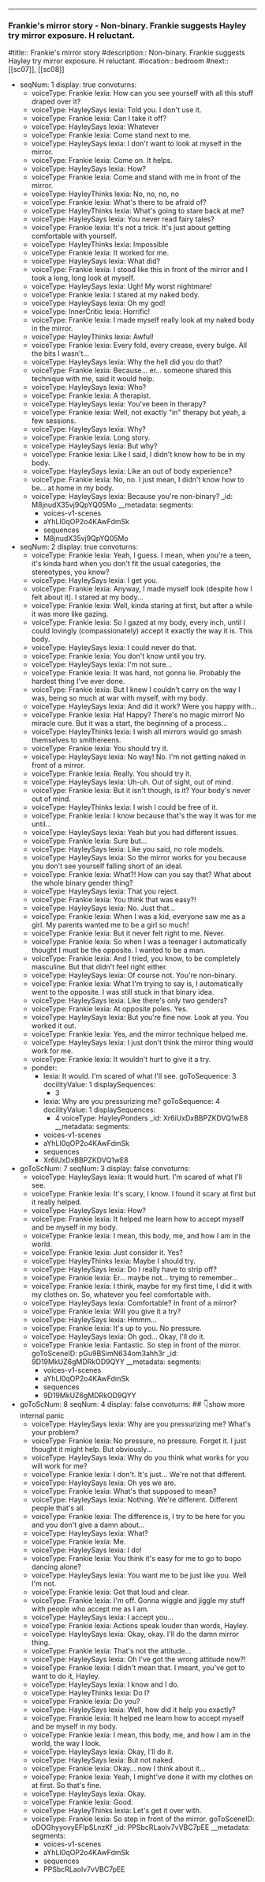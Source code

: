 ---
### Frankie's mirror story - Non-binary. Frankie suggests Hayley try mirror exposure. H reluctant.

#title:: Frankie's mirror story
#description::  Non-binary. Frankie suggests Hayley try mirror exposure. H reluctant.
#location:: bedroom
#next:: [[sc07]], [[sc08]]


- seqNum: 1
  display: true
  convoturns:
    - voiceType: Frankie
      lexia: How can you see yourself with all this stuff draped over it?
    - voiceType: HayleySays
      lexia: Told you. I don't use it.
    - voiceType: Frankie
      lexia: Can I take it off?
    - voiceType: HayleySays
      lexia: Whatever
    - voiceType: Frankie
      lexia: Come stand next to me.
    - voiceType: HayleySays
      lexia: I don't want to look at myself in the mirror.
    - voiceType: Frankie
      lexia: Come on. It helps.
    - voiceType: HayleySays
      lexia: How?
    - voiceType: Frankie
      lexia: Come and stand with me in front of the mirror.
    - voiceType: HayleyThinks
      lexia: No, no, no, no
    - voiceType: Frankie
      lexia: What's there to be afraid of?
    - voiceType: HayleyThinks
      lexia: What's going to stare back at me?
    - voiceType: HayleySays
      lexia: You never read fairy tales?
    - voiceType: Frankie
      lexia: It's not a trick. It's just about getting comfortable with yourself.
    - voiceType: HayleyThinks
      lexia: Impossible
    - voiceType: Frankie
      lexia: It worked for me.
    - voiceType: HayleySays
      lexia: What did?
    - voiceType: Frankie
      lexia: I stood like this in front of the mirror and I took a long, long look at myself.
    - voiceType: HayleySays
      lexia: Ugh! My worst nightmare!
    - voiceType: Frankie
      lexia: I stared at my naked body.
    - voiceType: HayleySays
      lexia: Oh my god!
    - voiceType: InnerCritic
      lexia: Horrific!
    - voiceType: Frankie
      lexia: I made myself really look at my naked body in the mirror.
    - voiceType: HayleyThinks
      lexia: Awful!
    - voiceType: Frankie
      lexia: Every fold, every crease, every bulge. All the bits I wasn't...
    - voiceType: HayleySays
      lexia: Why the hell did you do that?
    - voiceType: Frankie
      lexia: Because... er... someone shared this technique with me, said it would help.
    - voiceType: HayleySays
      lexia: Who?
    - voiceType: Frankie
      lexia: A therapist.
    - voiceType: HayleySays
      lexia: You've been in therapy?
    - voiceType: Frankie
      lexia: Well, not exactly "in" therapy but yeah, a few sessions.
    - voiceType: HayleySays
      lexia: Why?
    - voiceType: Frankie
      lexia: Long story.
    - voiceType: HayleySays
      lexia: But why?
    - voiceType: Frankie
      lexia: Like I said, I didn't know how to be in my body.
    - voiceType: HayleySays
      lexia: Like an out of body experience?
    - voiceType: Frankie
      lexia: No, no. I just mean, I didn't know how to be... at home in my body.
    - voiceType: HayleySays
      lexia: Because you're non-binary?
  _id: M8jnudX35vj9QpYQ05Mo
  __metadata:
    segments:
      - voices-v1-scenes
      - aYhLI0qOP2o4KAwFdmSk
      - sequences
      - M8jnudX35vj9QpYQ05Mo
- seqNum: 2
  display: true
  convoturns:
    - voiceType: Frankie
      lexia: Yeah, I guess. I mean, when you're a teen, it's kinda hard when you don't fit the usual categories, the stereotypes, you know?
    - voiceType: HayleySays
      lexia: I get you.
    - voiceType: Frankie
      lexia: Anyway, I made myself look (despite how I felt about it). I stared at my body...
    - voiceType: Frankie
      lexia: Well, kinda staring at first, but after a while it was more like gazing.
    - voiceType: Frankie
      lexia: So I gazed at my body, every inch, until I could lovingly (compassionately) accept it exactly the way it is. This body.
    - voiceType: HayleySays
      lexia: I could never do that.
    - voiceType: Frankie
      lexia: You don't know until you try.
    - voiceType: HayleySays
      lexia: I'm not sure...
    - voiceType: Frankie
      lexia: It was hard, not gonna lie. Probably the hardest thing I've ever done.
    - voiceType: Frankie
      lexia: But I knew I couldn't carry on the way I was, being so much at war with myself, with my body.
    - voiceType: HayleySays
      lexia: And did it work? Were you happy with...
    - voiceType: Frankie
      lexia: Ha! Happy? There's no magic mirror! No miracle cure. But it was a start, the beginning of a process...
    - voiceType: HayleyThinks
      lexia: I wish all mirrors would go smash themselves to smithereens.
    - voiceType: Frankie
      lexia: You should try it.
    - voiceType: HayleySays
      lexia: No way! No. I'm not getting naked in front of a mirror.
    - voiceType: Frankie
      lexia: Really. You should try it.
    - voiceType: HayleySays
      lexia: Uh-uh. Out of sight, out of mind.
    - voiceType: Frankie
      lexia: But it isn't though, is it? Your body's never out of mind.
    - voiceType: HayleyThinks
      lexia: I wish I could be free of it.
    - voiceType: Frankie
      lexia: I know because that's the way it was for me until...
    - voiceType: HayleySays
      lexia: Yeah but you had different issues.
    - voiceType: Frankie
      lexia: Sure but...
    - voiceType: HayleySays
      lexia: Like you said, no role models.
    - voiceType: HayleySays
      lexia: So the mirror works for you because you don't see yourself falling short of an ideal.
    - voiceType: Frankie
      lexia: What?! How can you say that? What about the whole binary gender thing?
    - voiceType: HayleySays
      lexia: That you reject.
    - voiceType: Frankie
      lexia: You think that was easy?!
    - voiceType: HayleySays
      lexia: No. Just that...
    - voiceType: Frankie
      lexia: When I was a kid, everyone saw me as a girl. My parents wanted me to be a girl so much!
    - voiceType: Frankie
      lexia: But it never felt right to me. Never.
    - voiceType: Frankie
      lexia: So when I was a teenager I automatically thought I must be the opposite. I wanted to be a man.
    - voiceType: Frankie
      lexia: And I tried, you know, to be completely masculine. But that didn't feel right either.
    - voiceType: HayleySays
      lexia: Of course not. You're non-binary.
    - voiceType: Frankie
      lexia: What I'm trying to say is, I automatically went to the opposite. I was still stuck in that binary idea.
    - voiceType: HayleySays
      lexia: Like there's only two genders?
    - voiceType: Frankie
      lexia: At opposite poles. Yes.
    - voiceType: HayleySays
      lexia: But you're fine now. Look at you. You worked it out.
    - voiceType: Frankie
      lexia: Yes, and the mirror technique helped me.
    - voiceType: HayleySays
      lexia: I just don't think the mirror thing would work for me.
    - voiceType: Frankie
      lexia: It wouldn't hurt to give it a try.
    - ponder:
        - lexia: It would. I'm scared of what I'll see.
          goToSequence: 3
          docilityValue: 1
          displaySequences:
            - 3
        - lexia: Why are you pressurizing me?
          goToSequence: 4
          docilityValue: 1
          displaySequences:
            - 4
      voiceType: HayleyPonders
  _id: Xr6iUxDxBBPZKDVQ1wE8
  __metadata:
    segments:
      - voices-v1-scenes
      - aYhLI0qOP2o4KAwFdmSk
      - sequences
      - Xr6iUxDxBBPZKDVQ1wE8
- goToScNum: 7
  seqNum: 3
  display: false
  convoturns:
    - voiceType: HayleySays
      lexia: It would hurt. I'm scared of what I'll see.
    - voiceType: Frankie
      lexia: It's scary, I know. I found it scary at first but it really helped.
    - voiceType: HayleySays
      lexia: How?
    - voiceType: Frankie
      lexia: It helped me learn how to accept myself and be myself in my body.
    - voiceType: Frankie
      lexia: I mean, this body, me, and how I am in the world.
    - voiceType: Frankie
      lexia: Just consider it. Yes?
    - voiceType: HayleyThinks
      lexia: Maybe I should try.
    - voiceType: HayleySays
      lexia: Do I really have to strip off?
    - voiceType: Frankie
      lexia: Er... maybe not... trying to remember...
    - voiceType: Frankie
      lexia: I think, maybe for my first time, I did it with my clothes on. So, whatever you feel comfortable with.
    - voiceType: HayleySays
      lexia: Comfortable? In front of a mirror?
    - voiceType: Frankie
      lexia: Will you give it a try?
    - voiceType: HayleySays
      lexia: Hmmm...
    - voiceType: Frankie
      lexia: It's up to you. No pressure.
    - voiceType: HayleySays
      lexia: Oh god... Okay, I'll do it.
    - voiceType: Frankie
      lexia: Fantastic. So step in front of the mirror.
  goToSceneID: pGu9BSimN634om3ahh3r
  _id: 9D19MkUZ6gMDRkOD9QYY
  __metadata:
    segments:
      - voices-v1-scenes
      - aYhLI0qOP2o4KAwFdmSk
      - sequences
      - 9D19MkUZ6gMDRkOD9QYY
- goToScNum: 8
  seqNum: 4
  display: false
  convoturns: ## 👇show more internal panic
    - voiceType: HayleySays
      lexia: Why are you pressurizing me? What's your problem?
    - voiceType: Frankie
      lexia: No pressure, no pressure. Forget it. I just thought it might help. But obviously...
    - voiceType: HayleySays
      lexia: Why do you think what works for you will work for me?
    - voiceType: Frankie
      lexia: I don't. It's just... We're not that different.
    - voiceType: HayleySays
      lexia: Oh yes we are.
    - voiceType: Frankie
      lexia: What's that supposed to mean?
    - voiceType: HayleySays
      lexia: Nothing. We're different. Different people that's all.
    - voiceType: Frankie
      lexia: The difference is, I try to be here for you and you don't give a damn about...
    - voiceType: HayleySays
      lexia: What?
    - voiceType: Frankie
      lexia: Me.
    - voiceType: HayleySays
      lexia: I do!
    - voiceType: Frankie
      lexia: You think it's easy for me to go to bopo dancing alone?
    - voiceType: HayleySays
      lexia: You want me to be just like you. Well I'm not.
    - voiceType: Frankie
      lexia: Got that loud and clear.
    - voiceType: Frankie
      lexia: I'm off. Gonna wiggle and jiggle my stuff with people who accept me as I am.
    - voiceType: HayleySays
      lexia: I accept you...
    - voiceType: Frankie
      lexia: Actions speak louder than words, Hayley.
    - voiceType: HayleySays
      lexia: Okay, okay. I'll do the damn mirror thing.
    - voiceType: Frankie
      lexia: That's not the attitude...
    - voiceType: HayleySays
      lexia: Oh I've got the wrong attitude now?!
    - voiceType: Frankie
      lexia: I didn't mean that. I meant, you've got to want to do it, Hayley.
    - voiceType: HayleySays
      lexia: I know and I do.
    - voiceType: HayleyThinks
      lexia: Do I?
    - voiceType: Frankie
      lexia: Do you?
    - voiceType: HayleySays
      lexia: Well, how did it help you exactly?
    - voiceType: Frankie
      lexia: It helped me learn how to accept myself and be myself in my body.
    - voiceType: Frankie
      lexia: I mean, this body, me, and how I am in the world, the way I look.
    - voiceType: HayleySays
      lexia: Okay, I'll do it.
    - voiceType: HayleySays
      lexia: But not naked.
    - voiceType: Frankie
      lexia: Okay... now I think about it...
    - voiceType: Frankie
      lexia: Yeah, I might've done it with my clothes on at first. So that's fine.
    - voiceType: HayleySays
      lexia: Okay.
    - voiceType: Frankie
      lexia: Good.
    - voiceType: HayleyThinks
      lexia: Let's get it over with.
    - voiceType: Frankie
      lexia: So step in front of the mirror.
  goToSceneID: oDOGhyyovyEFIpSLnzKf
  _id: PPSbcRLaolv7vVBC7pEE
  __metadata:
    segments:
      - voices-v1-scenes
      - aYhLI0qOP2o4KAwFdmSk
      - sequences
      - PPSbcRLaolv7vVBC7pEE


